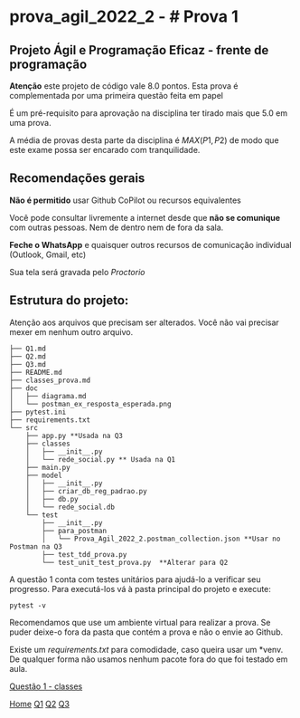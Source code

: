 # prova_agil_2022_2 - # Prova 1

## Projeto Ágil e Programação Eficaz - frente de programação

**Atenção** este projeto de código vale 8.0 pontos. Esta prova é complementada por uma primeira questão feita em papel 

É um pré-requisito para aprovação na disciplina ter tirado mais que $5.0$ em uma prova. 


A média de provas desta parte da disciplina é $MAX(P1, P2)$ de modo que este exame possa ser encarado com tranquilidade. 

## Recomendações gerais 

**Não é permitido** usar Github CoPilot ou recursos equivalentes 

Você pode consultar livremente a internet desde que **não se comunique** com outras pessoas. Nem de dentro nem de fora da sala.

**Feche o WhatsApp** e quaisquer outros recursos de comunicação individual (Outlook, Gmail, etc)

Sua tela será gravada pelo *Proctorio*


## Estrutura do projeto:

Atenção aos arquivos que precisam ser alterados. Você não vai precisar mexer em nenhum outro arquivo. 


```
├── Q1.md
├── Q2.md
├── Q3.md
├── README.md
├── classes_prova.md
├── doc
│   ├── diagrama.md
│   └── postman_ex_resposta_esperada.png
├── pytest.ini
├── requirements.txt
└── src
    ├── app.py **Usada na Q3
    ├── classes
    │   ├── __init__.py
    │   └── rede_social.py ** Usada na Q1
    ├── main.py
    ├── model
    │   ├── __init__.py
    │   ├── criar_db_reg_padrao.py
    │   ├── db.py
    │   └── rede_social.db
    └── test
        ├── __init__.py
        ├── para_postman
        │   └── Prova_Agil_2022_2.postman_collection.json **Usar no Postman na Q3
        ├── test_tdd_prova.py
        └── test_unit_test_prova.py  **Alterar para Q2
```

A questão 1 conta com testes unitários para ajudá-lo a verificar seu progresso. Para executá-los vá à pasta principal do projeto e execute: 

    pytest -v

Recomendamos que use um ambiente virtual para realizar a prova. Se puder deixe-o fora da pasta que contém a prova e não o envie ao Github. 

Existe um *requirements.txt* para comodidade, caso queira usar um *venv.  De qualquer forma não usamos nenhum pacote fora do que foi testado em aula. 

[Questão 1 - classes](./classes_prova.md)


[Home](./README.md)
[Q1](./Q1.md)
[Q2](./Q2.md)
[Q3](./Q3.md)
